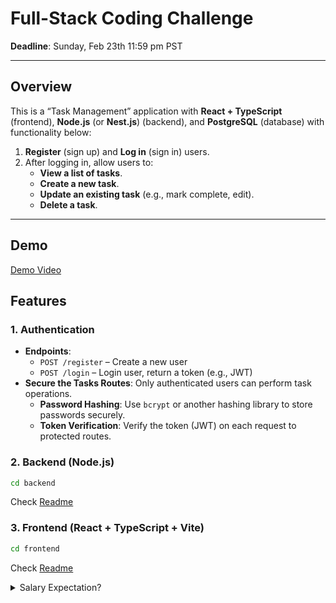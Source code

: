 # Full-Stack Coding Challenge

**Deadline**: Sunday, Feb 23th 11:59 pm PST

---

## Overview

This is a “Task Management” application with **React + TypeScript** (frontend), **Node.js** (or **Nest.js**) (backend), and **PostgreSQL** (database) with functionality below:

1. **Register** (sign up) and **Log in** (sign in) users.
2. After logging in, allow users to:
   - **View a list of tasks**.
   - **Create a new task**.
   - **Update an existing task** (e.g., mark complete, edit).
   - **Delete a task**.

---

## Demo

[Demo Video](https://drive.google.com/file/d/19DqXS-JoQ4FHAjQH1w_hzCveeraPmKiC/view?usp=drive_link)

## Features

### 1. Authentication

- **Endpoints**:
  - `POST /register` – Create a new user
  - `POST /login` – Login user, return a token (e.g., JWT)
- **Secure the Tasks Routes**: Only authenticated users can perform task operations.  
  - **Password Hashing**: Use `bcrypt` or another hashing library to store passwords securely.
  - **Token Verification**: Verify the token (JWT) on each request to protected routes.

### 2. Backend (Node.js)
```sh
cd backend
```
Check [Readme](backend/README.md)

### 3. Frontend (React + TypeScript + Vite)
```sh
cd frontend
```
Check [Readme](frontend/README.md)




<details>
  <summary>Salary Expectation? </summary>
    4,000 ~ 5,000 USD
</details>